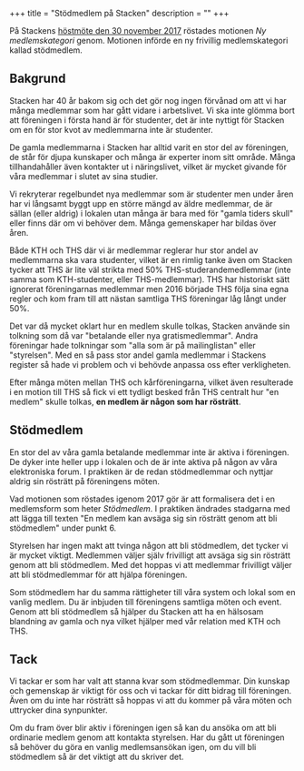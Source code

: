 +++
title = "Stödmedlem på Stacken"
description = ""
+++

På Stackens [höstmöte den 30 november 2017](/news/2017/fall-meeting-minutes/) röstades motionen *Ny medlemskategori* genom. Motionen införde en ny frivillig medlemskategori kallad stödmedlem.

## Bakgrund

Stacken har 40 år bakom sig och det gör nog ingen förvånad om att vi har många medlemmar som har gått vidare i arbetslivet. Vi ska inte glömma bort att föreningen i första hand är för studenter, det är inte nyttigt för Stacken om en för stor kvot av medlemmarna inte är studenter.

De gamla medlemmarna i Stacken har alltid varit en stor del av föreningen, de står för djupa kunskaper och många är experter inom sitt område. Många tillhandahåller även kontakter ut i näringslivet, vilket är mycket givande för våra medlemmar i slutet av sina studier.

Vi rekryterar regelbundet nya medlemmar som är studenter men under åren har vi långsamt byggt upp en större mängd av äldre medlemmar, de är sällan (eller aldrig) i lokalen utan många är bara med för "gamla tiders skull" eller finns där om vi behöver dem. Många gemenskaper har bildas över åren.

Både KTH och THS där vi är medlemmar reglerar hur stor andel av medlemmarna ska vara studenter, vilket är en rimlig tanke även om Stacken tycker att THS är lite väl strikta med 50% THS-studerandemedlemmar (inte samma som KTH-studenter, eller THS-medlemmar). THS har historiskt sätt ignorerat föreningarnas medlemmar men 2016 började THS följa sina egna regler och kom fram till att nästan samtliga THS föreningar låg långt under 50%.

Det var då mycket oklart hur en medlem skulle tolkas, Stacken använde sin tolkning som då var "betalande eller nya gratismedlemmar". Andra föreningar hade tolkningar som "alla som är på mailinglistan" eller "styrelsen". Med en så pass stor andel gamla medlemmar i Stackens register så hade vi problem och vi behövde anpassa oss efter verkligheten.

Efter många möten mellan THS och kårföreningarna, vilket även resulterade i en motion till THS så fick vi ett tydligt besked från THS centralt hur "en medlem" skulle tolkas, **en medlem är någon som har rösträtt**.

## Stödmedlem

En stor del av våra gamla betalande medlemmar inte är aktiva i föreningen. De dyker inte heller upp i lokalen och de är inte aktiva på någon av våra elektroniska forum. I praktiken är de redan stödmedlemmar och nyttjar aldrig sin rösträtt på föreningens möten.

Vad motionen som röstades igenom 2017 gör är att formalisera det i en medlemsform som heter *Stödmedlem*. I praktiken ändrades stadgarna med att lägga till texten "En medlem kan avsäga sig sin rösträtt genom att bli stödmedlem" under punkt 6.

Styrelsen har ingen makt att tvinga någon att bli stödmedlem, det tycker vi är mycket viktigt. Medlemmen väljer själv frivilligt att avsäga sig sin rösträtt genom att bli stödmedlem. Med det hoppas vi att medlemmar frivilligt väljer att bli stödmedlemmar för att hjälpa föreningen.

Som stödmedlem har du samma rättigheter till våra system och lokal som en vanlig medlem. Du är inbjuden till föreningens samtliga möten och event. Genom att bli stödmedlem så hjälper du Stacken att ha en hälsosam blandning av gamla och nya vilket hjälper med vår relation med KTH och THS.

## Tack

Vi tackar er som har valt att stanna kvar som stödmedlemmar. Din kunskap och gemenskap är viktigt för oss och vi tackar för ditt bidrag till föreningen. Även om du inte har rösträtt så hoppas vi att du kommer på våra möten och uttrycker dina synpunkter.

Om du fram över blir aktiv i föreningen igen så kan du ansöka om att bli ordinarie medlem genom att kontakta styrelsen. Har du gått ut föreningen så behöver du göra en vanlig medlemsansökan igen, om du vill bli stödmedlem så är det viktigt att du skriver det.
